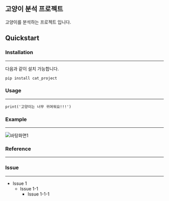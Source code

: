 ## 고양이 분석 프로젝트
고양이를 분석하는 프로젝트 입니다.
## Quickstart
### Installation
*****************
다음과 같이 설치 가능합니다.
```
pip install cat_project
```
### Usage
*****************
```
print('고양이는 너무 귀여워요!!!')
```
### Example
*****************
![바탕화면1](https://user-images.githubusercontent.com/28764376/96080033-207e7e00-0ef1-11eb-847c-0b2c5d6950f7.jpg)
### Reference
*****************
### Issue
*****************
* Issue 1
  * Issue 1-1
    * Issue 1-1-1
